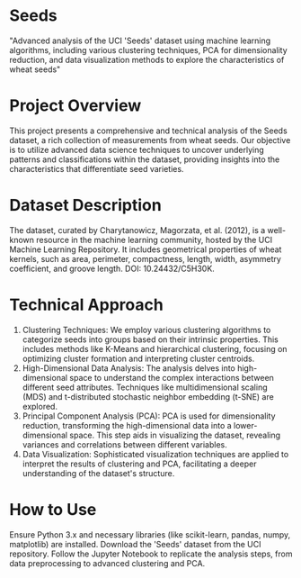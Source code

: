 # Seeds
"Advanced  analysis of the UCI 'Seeds' dataset using machine learning algorithms, including various clustering techniques, PCA for dimensionality reduction, and  data visualization methods to explore the  characteristics of wheat seeds"

# Project Overview
This project presents a comprehensive and technical analysis of the Seeds dataset, a rich collection of measurements from wheat seeds. Our objective is to utilize advanced data science techniques to uncover underlying patterns and classifications within the dataset, providing insights into the characteristics that differentiate seed varieties.

# Dataset Description
The dataset, curated by Charytanowicz, Magorzata, et al. (2012), is a well-known resource in the machine learning community, hosted by the UCI Machine Learning Repository. It includes geometrical properties of wheat kernels, such as area, perimeter, compactness, length, width, asymmetry coefficient, and groove length. DOI: 10.24432/C5H30K.

# Technical Approach
1) Clustering Techniques: We employ various clustering algorithms to categorize seeds into groups based on their intrinsic properties. This includes methods like K-Means and hierarchical clustering, focusing on optimizing cluster formation and interpreting cluster centroids.
2) High-Dimensional Data Analysis: The analysis delves into high-dimensional space to understand the complex interactions between different seed attributes. Techniques like multidimensional scaling (MDS) and t-distributed stochastic neighbor embedding (t-SNE) are explored.
3) Principal Component Analysis (PCA): PCA is used for dimensionality reduction, transforming the high-dimensional data into a lower-dimensional space. This step aids in visualizing the dataset, revealing variances and correlations between different variables.
4) Data Visualization: Sophisticated visualization techniques are applied to interpret the results of clustering and PCA, facilitating a deeper understanding of the dataset's structure.

# How to Use
Ensure Python 3.x and necessary libraries (like scikit-learn, pandas, numpy, matplotlib) are installed.
Download the 'Seeds' dataset from the UCI repository.
Follow the Jupyter Notebook to replicate the analysis steps, from data preprocessing to advanced clustering and PCA.
